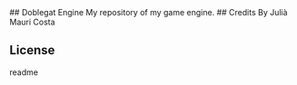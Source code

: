 <snippet>
  <content>
## Doblegat Engine
My repository of my game engine.
## Credits
By Julià Mauri Costa

## License

  <tabTrigger>readme</tabTrigger>
</snippet>
